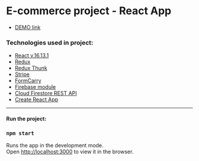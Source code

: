 # E-commerce project - React App

- [DEMO link](https://)

### Technologies used in project:

- [React v.16.13.1](https://www.npmjs.com/package/react)
- [Redux](https://www.npmjs.com/package/redux)
- [Redux Thunk](https://www.npmjs.com/package/redux-thunk)
- [Stripe](https://stripe.com)
- [FormCarry](https://formcarry.com/profile/form/)
- [Firebase module](https://www.npmjs.com/package/firebase)
- [Cloud Firestore REST API](https://firebase.google.com/docs/firestore/use-rest-api#making_rest_calls)
- [Create React App](https://github.com/facebook/create-react-app)

-----------

#### Run the project:
### `npm start`

Runs the app in the development mode.<br />
Open [http://localhost:3000](http://localhost:3000) to view it in the browser.